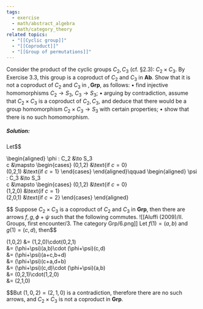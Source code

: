 ```yaml
---
tags:
  - exercise
  - math/abstract_algebra
  - math/category_theory
related topics:
  - "[[Cyclic group]]"
  - "[[Coproduct]]"
  - "[[Group of permutations]]"
---
```

Consider the product of the cyclic groups $C_2, C_3$ (cf. §2.3): $C_2 \times C_3$. By
Exercise 3.3, this group is a coproduct of $C_2$ and $C_3$ in $\mathbf{Ab}$. Show that it is not a
coproduct of $C_2$ and $C_3$ in $,\mathbf{Grp}$, as follows:
• find injective homomorphisms $C_2 \to S_3$, $C_3 \to S_3$;
• arguing by contradiction, assume that $C_2 \times C_3$ is a coproduct of $C_2, C_3$, and
deduce that there would be a group homomorphism $C_2 \times C_3 \to S_3$ with certain
properties;
• show that there is no such homomorphism.

##### Solution:
Let$$

  \begin{aligned}
    \phi : C_2 &\to S_3\
    c &\mapsto
    \begin{cases}
      (0,1,2) &\text{if $c=0$}\
      (0,2,1) &\text{if $c=1$}
    \end{cases}
  \end{aligned}\qquad
  \begin{aligned}
    \psi : C_3 &\to S_3\
    c &\mapsto
    \begin{cases}
      (0,1,2) &\text{if $c=0$}\
      (1,2,0) &\text{if $c=1$}\
      (2,0,1) &\text{if $c=2$}
    \end{cases}
  \end{aligned}

$$
Suppose $C_2\times C_3$ is a coproduct of $C_2$ and $C_3$ in $\mathbf{Grp}$, then there are arrows $f,g,\phi+\psi$
such that the following commutes.
![[Aluffi (2009)/II. Groups, first encounter/3. The category Grp/6.png]]
Let $f(1)=(a,b)$ and $g(1)=(c,d)$, then$$

  (1,0,2)
  &= (1,2,0)\cdot(0,2,1)\
  &= (\phi+\psi)(a,b)\cdot (\phi+\psi)(c,d)\
  &= (\phi+\psi)(a+c,b+d)\
  &= (\phi+\psi)(c+a,d+b)\
  &= (\phi+\psi)(c,d)\cdot (\phi+\psi)(a,b)\
  &= (0,2,1)\cdot(1,2,0)\
  &= (2,1,0)

$$But $(1,0,2)=(2,1,0)$ is a contradiction, therefore there are no such arrows, and $C_2\times C_3$ is not a coproduct in $\mathbf{Grp}$.
